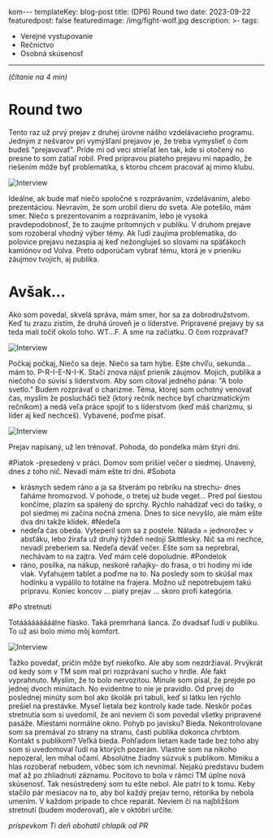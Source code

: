 kom---
templateKey: blog-post
title: (DP6) Round two
date: 2023-09-22
featuredpost: false
featuredimage: /img/fight-wolf.jpg
description: >-
tags:
  - Verejné vystupovanie
  - Rečníctvo
  - Osobná skúsenosť
---

*(čítanie na 4 min)*

# Round two

Tento raz už prvý prejav z druhej úrovne nášho vzdelávacieho programu. Jedným z nešvarov pri vymýšľaní
prejavov je, že treba vymyslieť o čom budeš "prejavovať". Príde mi od veci strieľať len tak, kde si
otočený no presne to som zatiaľ robil. Pred prípravou piateho prejavu mi napadlo, že riešením môže byť
problematika, s ktorou chcem pracovať aj mimo klubu. 

![Interview](/img/man-with-question-symbols.jpg)

Ideálne, ak bude mať niečo spoločné s rozprávaním, vzdelávaním, alebo prezentáciou. Nevravím, že som urobil
dieru do sveta. Ale potešilo, mám smer. Niečo s prezentovaním a rozprávaním, lebo je vysoká pravdepodobnosť,
že to zaujme prítomných v publiku. V druhom prejave som rozoberal vhodný výber témy. Ak ľudí zaujíma
problematika, do polovice prejavu nezaspia aj keď nežongluješ so slovami na späťákoch kamiónov od Volva.
Preto odporúčam vybrať tému, ktorá je v prieniku záujmov tvojich, aj publika.

# Avšak...

Ako som povedal, skvelá správa, mám smer, hor sa za dobrodružstvom. Keď tu zrazu zistím, že druhá úroveň je o
líderstve. Pripravené prejavy by sa teda mali točiť okolo toho. WT...F. A sme na začiatku. O čom rozprávať?

![Interview](/img/image-confused-guy.jpg)

Počkaj počkaj,.Niečo sa deje. Niečo sa tam hýbe. Ešte chvíľu, sekunda... mám to. P-R-I-E-N-I-K. Stačí znova
nájsť prienik záujmov. Mojich, publika a niečoho čo súvisí s líderstvom. Aby som citoval jedného pána: "A
bolo svetlo." Budem rozprávať o charizme. Téma, ktorej som ochotný venovať čas, myslím že poslucháči tiež
(ktorý rečník nechce byť charizmatickým rečníkom) a nedá veľa práce spojiť to s  líderstvom (keď máš charizmu,
si líder aj keď nechceš). Vybavené, poďme písať.

![Interview](/img/satisfaction-man.jpg)

Prejav napísaný, už len trénovať. Pohoda, do pondelka mám štyri dni. 

#Piatok
-presedený v práci. Domov som prišiel večer o siedmej. Unavený, dnes z toho nič. Nevadí mám ešte tri dni.
#Sobota
- krásnych sedem ráno a ja sa štverám po rebríku na strechu- dnes ťaháme hromozvod. V pohode, o tretej už
bude veget... Pred pol šiestou končíme, plazím sa spálený do sprchy. Rýchlo nahádzať veci do tašky, o pol
siedmej mi začína nočná zmena. Dnes to síce nevyšlo, ale mám ešte dva dni takže klídek. 
#Nedeľa
- nedeľa čas obeda. Vyteperil som sa z postele. Nálada = jednorožec v absťáku, lebo žirafa už druhý týždeň
nedojí Skittlesky. Nič sa mi nechce, nevadí preberiem sa. Nedeľa deväť večer. Ešte som sa neprebral,
nechávam to na zajtra. Veď mám celé dopoludnie.
#Pondelok
- ráno, posilka, na nákup, neskoré raňajky- do frasa, o tri hodiny mi ide vlak. Vyťahujem tablet a poďme na
to. Na posledy som to skúšal max hodinku a vypálilo to totálne na frajera. Možno už nepotrebujem takú prípravu.
Koniec koncov ...  piaty prejav ... skoro profi kategória.

#Po stretnutí

Totááááááááálne fiasko. Taká premrhaná šanca. Zo dvadsať ľudí v publiku. To už asi bolo mimo môj komfort.

![Interview](/img/scared-girl.jpg)

Ťažko povedať, príčin môže byť niekoľko. Ale aby som nezdržiaval. Prvýkrát od kedy som v TM som mal pri
rozprávaní sucho v hrdle. Ale fakt vyprahnuto. Myslím, že to bolo nervozitou. Minule som písal, že prejde
po jednej dvoch minútach. No evidentne to nie je pravidlo. Od prvej do poslednej minúty som bol ako školák
pri tabuli, keď si látku len rýchlo prešiel na prestávke. Myseľ lietala bez kontroly kade tade. Neskôr počas
stretnutia som si uvedomil, že ani neviem či som povedal všetky pripravené pasáže. Miestami normálne okno.
Pohyb po javisku? Bieda. Nekontrolovane som sa premával zo strany na stranu, časti publika dokonca chrbtom.
Kontakt s publikom? Veľká bieda. Pohľadom lietam kade tade bez toho aby som si uvedomoval ľudí na ktorých
pozerám. Vlastne som na nikoho nepozeral, len mihal očami. Absolútne žiadny súzvuk s publikom. Mimiku a hlas
rozoberať nebudem, vôbec som ich nevnímal. Nejakú predstavu budem mať až po zhliadnutí záznamu. Pocitovo to
bola v rámci TM úplne nová skúsenosť. Tak nesústredený som tu ešte nebol. Ale patrí to k tomu. Keby stačilo
pár mesiacov na to, aby bol každý prejav terno, rétorika by nebola umením. V každom prípade to chce reparát.
Neviem či na najbližšom stretnutí (budem moderovať), ale v októbri určite.

*príspevkom Ti deň obohatil chlapík od PR*

